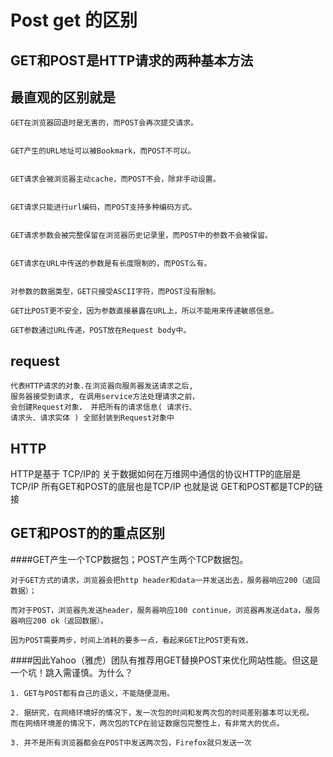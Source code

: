 # Post get 的区别
  
## GET和POST是HTTP请求的两种基本方法

  
## 最直观的区别就是 

    GET在浏览器回退时是无害的，而POST会再次提交请求。

 
    GET产生的URL地址可以被Bookmark，而POST不可以。

    
    GET请求会被浏览器主动cache，而POST不会，除非手动设置。

    
    GET请求只能进行url编码，而POST支持多种编码方式。

    
    GET请求参数会被完整保留在浏览器历史记录里，而POST中的参数不会被保留。

    
    GET请求在URL中传送的参数是有长度限制的，而POST么有。

    
    对参数的数据类型，GET只接受ASCII字符，而POST没有限制。

    GET比POST更不安全，因为参数直接暴露在URL上，所以不能用来传递敏感信息。

    GET参数通过URL传递，POST放在Request body中。

## request
    代表HTTP请求的对象.在浏览器向服务器发送请求之后, 
    服务器接受到请求, 在调用service方法处理请求之前， 
    会创建Request对象， 并把所有的请求信息( 请求行、
    请求头、请求实体 ) 全部封装到Request对象中

## HTTP

 HTTP是基于 TCP/IP的 关于数据如何在万维网中通信的协议HTTP的底层是TCP/IP 所有GET和POST的底层也是TCP/IP  也就是说 GET和POST都是TCP的链接


## GET和POST的的重点区别 

####GET产生一个TCP数据包；POST产生两个TCP数据包。

    对于GET方式的请求，浏览器会把http header和data一并发送出去，服务器响应200（返回数据）；

    而对于POST，浏览器先发送header，服务器响应100 continue，浏览器再发送data，服务器响应200 ok（返回数据）。

    因为POST需要两步，时间上消耗的要多一点，看起来GET比POST更有效。


####因此Yahoo（雅虎）团队有推荐用GET替换POST来优化网站性能。但这是一个坑！跳入需谨慎。为什么？

    1. GET与POST都有自己的语义，不能随便混用。

    2. 据研究，在网络环境好的情况下，发一次包的时间和发两次包的时间差别基本可以无视。
    而在网络环境差的情况下，两次包的TCP在验证数据包完整性上，有非常大的优点。

    3. 并不是所有浏览器都会在POST中发送两次包，Firefox就只发送一次















